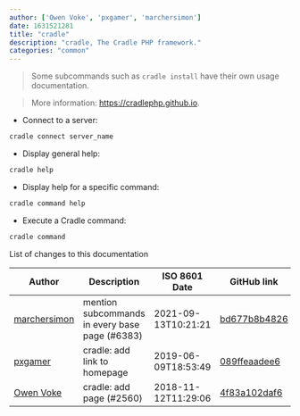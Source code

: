```yaml
---
author: ['Owen Voke', 'pxgamer', 'marchersimon']
date: 1631521281
title: "cradle"
description: "cradle, The Cradle PHP framework."
categories: "common"
---
```

> Some subcommands such as `cradle install` have their own usage documentation.

> More information: <https://cradlephp.github.io>.

- Connect to a server:

```bash
cradle connect server_name
```

- Display general help:

```bash
cradle help
```

- Display help for a specific command:

```bash
cradle command help
```

- Execute a Cradle command:

```bash
cradle command
```
List of changes to this documentation


Author | Description | ISO 8601 Date | GitHub link
------|-----|-----|-----
[marchersimon](mailto:50295997+marchersimon@users.noreply.github.com) | mention subcommands in every base page (#6383) | 2021-09-13T10:21:21 | [bd677b8b4826](https://github.com/tldr-pages/tldr/commit/bd677b8b48260e301fb99fea794f4dc1458d1562)
[pxgamer](mailto:owzie123@gmail.com) | cradle: add link to homepage | 2019-06-09T18:53:49 | [089ffeaadee6](https://github.com/tldr-pages/tldr/commit/089ffeaadee69480223c8a5881b1ffee2fcdc643)
[Owen Voke](mailto:owzie123@gmail.com) | cradle: add page (#2560) | 2018-11-12T11:29:06 | [4f83a102daf6](https://github.com/tldr-pages/tldr/commit/4f83a102daf636bbf28708018a62887f17018914)

